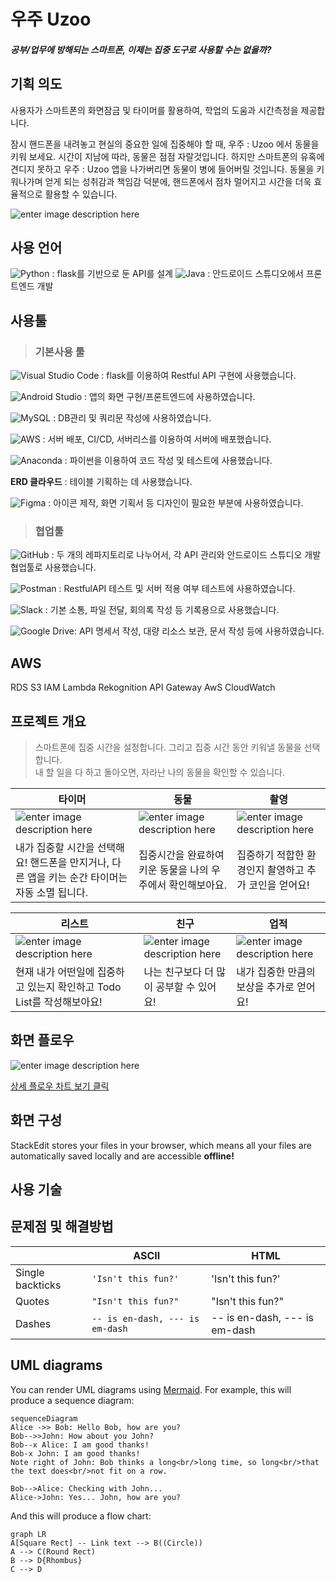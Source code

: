 # 우주 Uzoo
#### _공부/업무에 방해되는 스마트폰, 이제는 집중 도구로 사용할 수는 없을까?_

## 기획 의도

사용자가 스마트폰의 화면잠금 및 타이머를 활용하여, 학업의 도움과 시간측정을 제공합니다.

잠시 핸드폰을 내려놓고 현실의 중요한 일에 집중해야 할 때,
우주 : Uzoo 에서 동물을 키워 보세요. 시간이 지남에 따라, 동물은 점점 자랄것입니다. 
하지만 스마트폰의 유혹에 견디지 못하고 우주 : Uzoo 앱을 나가버리면 동물이 병에 들어버릴 것입니다.
동물을 키워나가며 얻게 되는 성취감과 책임감 덕분에,
핸드폰에서 점차 멀어지고 시간을 더욱 효율적으로 활용할 수 있습니다.

![enter image description here](https://user-images.githubusercontent.com/102447800/190291635-e6cbda6c-e725-4915-be1b-5d4f9f2bcb4b.png)



## 사용 언어
![Python](https://img.shields.io/badge/python-3670A0?style=for-the-badge&logo=python&logoColor=ffdd54)  : flask를 기반으로 둔 API를 설계 
![Java](https://img.shields.io/badge/java-%23ED8B00.svg?style=for-the-badge&logo=java&logoColor=white)  : 안드로이드 스튜디오에서 프론트엔드 개발


##  사용툴
> ### 기본사용 툴

![Visual Studio Code](https://img.shields.io/badge/Visual%20Studio%20Code-0078d7.svg?style=for-the-badge&logo=visual-studio-code&logoColor=white) : flask를 이용하여 Restful API 구현에 사용했습니다. 

![Android Studio](https://img.shields.io/badge/Android%20Studio-3DDC84.svg?style=for-the-badge&logo=android-studio&logoColor=white) : 앱의 화면 구현/프론트엔드에 사용하였습니다. 

![MySQL](https://img.shields.io/badge/mysql-%2300f.svg?style=for-the-badge&logo=mysql&logoColor=white) : DB관리 및 쿼리문 작성에 사용하였습니다.

![AWS](https://img.shields.io/badge/AWS-%23FF9900.svg?style=for-the-badge&logo=amazon-aws&logoColor=white) : 서버 배포, CI/CD, 서버리스를 이용하여 서버에 배포했습니다.

![Anaconda](https://img.shields.io/badge/Anaconda-%2344A833.svg?style=for-the-badge&logo=anaconda&logoColor=white) : 파이썬을 이용하여 코드 작성 및 테스트에 사용했습니다.

**ERD 클라우드** : 테이블 기획하는 데 사용했습니다. 

![Figma](https://img.shields.io/badge/figma-%23F24E1E.svg?style=for-the-badge&logo=figma&logoColor=white) :  아이콘 제작, 화면 기획서 등 디자인이 필요한 부분에 사용하였습니다.

> ### 협업툴
![GitHub](https://img.shields.io/badge/github-%23121011.svg?style=for-the-badge&logo=github&logoColor=white) : 두 개의 레파지토리로 나누어서, 각 API 관리와 안드로이드 스튜디오 개발 협업툴로 사용했습니다.

 ![Postman](https://img.shields.io/badge/Postman-FF6C37?style=for-the-badge&logo=postman&logoColor=white) : RestfulAPI 테스트 및 서버 적용 여부 테스트에 사용하였습니다.
 
  ![Slack](https://img.shields.io/badge/Slack-4A154B?style=for-the-badge&logo=slack&logoColor=white)  : 기본 소통, 파일 전달, 회의록 작성 등 기록용으로 사용했습니다.
  
  
![Google Drive](https://img.shields.io/badge/Google%20Drive-4285F4?style=for-the-badge&logo=googledrive&logoColor=white): API 명세서 작성, 대량 리소스 보관, 문서 작성 등에 사용하였습니다.

##  AWS
RDS
S3
IAM
Lambda
Rekognition
API Gateway
AwS CloudWatch


##  프로젝트 개요
> 스마트폰에 집중 시간을 설정합니다.  그리고 집중 시간 동안 키워낼 동물을 선택합니다.  
내 할 일을 다 하고 돌아오면, 자라난 나의 동물을 확인할 수 있습니다.


|  타이머  |  동물 | 촬영 | 
|--|--|--|
| ![enter image description here](https://user-images.githubusercontent.com/102447800/190296445-c9bdbef9-adda-4289-b23a-c6ab4fd478b6.png) | ![enter image description here](https://user-images.githubusercontent.com/102447800/190301744-c7e81dd5-b58a-420f-aa24-f4e3966dea72.png) | ![enter image description here](https://user-images.githubusercontent.com/102447800/190300497-f7d9da57-bb80-46d2-ab9f-691ab8bef8d5.png) | 
|내가 집중할 시간을 선택해요! 핸드폰을 만지거나, 다른 앱을 키는 순간 타이머는 자동 소멸 됩니다.  | 집중시간을 완료하여 키운 동물을 나의 우주에서 확인해보아요.  | 집중하기 적합한 환경인지 촬영하고 추가 코인을 얻어요! |


| 리스트 | 친구 | 업적 | 
|----|----|---|
| ![enter image description here](https://user-images.githubusercontent.com/102447800/190299465-72d0c071-506f-4598-acb6-5b548e9b1c24.png) | ![enter image description here](https://user-images.githubusercontent.com/102447800/190299739-1dd0c451-3cb8-4534-a617-08fc433bd608.png) | ![enter image description here](https://user-images.githubusercontent.com/102447800/190300011-f7bccb65-47bd-4839-90e6-e80044d38433.png) | 
|현재 내가 어떤일에 집중하고 있는지 확인하고 Todo List를 작성해보아요!  | 나는 친구보다 더 많이 공부할 수 있어요!  | 내가 집중한 만큼의 보상을 추가로 얻어요! |

## 화면 플로우
![enter image description here](https://user-images.githubusercontent.com/102447800/190296180-539a7486-d57c-4dc7-8bb0-d50aeff223da.png)

[상세 플로우 차트 보기 클릭](https://www.figma.com/file/NTCJN9dpGnpSRmIulOm2dn/%ED%94%8C%EB%A1%9C%EC%9A%B0%EC%B0%A8%ED%8A%B8?node-id=0:1)

##  화면 구성


StackEdit stores your files in your browser, which means all your files are automatically saved locally and are accessible **offline!**

## 사용 기술

## 문제점 및 해결방법

|                |ASCII                          |HTML                         |
|----------------|-------------------------------|-----------------------------|
|Single backticks|`'Isn't this fun?'`            |'Isn't this fun?'            |
|Quotes          |`"Isn't this fun?"`            |"Isn't this fun?"            |
|Dashes          |`-- is en-dash, --- is em-dash`|-- is en-dash, --- is em-dash|





## UML diagrams

You can render UML diagrams using [Mermaid](https://mermaidjs.github.io/). For example, this will produce a sequence diagram:

```mermaid
sequenceDiagram
Alice ->> Bob: Hello Bob, how are you?
Bob-->>John: How about you John?
Bob--x Alice: I am good thanks!
Bob-x John: I am good thanks!
Note right of John: Bob thinks a long<br/>long time, so long<br/>that the text does<br/>not fit on a row.

Bob-->Alice: Checking with John...
Alice->John: Yes... John, how are you?
```

And this will produce a flow chart:

```mermaid
graph LR
A[Square Rect] -- Link text --> B((Circle))
A --> C(Round Rect)
B --> D{Rhombus}
C --> D
```
